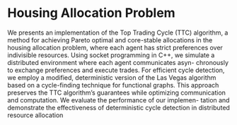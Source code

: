 # Housing Allocation Problem

We presents an implementation of the Top
Trading Cycle (TTC) algorithm, a method for achieving Pareto
optimal and core-stable allocations in the housing allocation
problem, where each agent has strict preferences over indivisible
resources. Using socket programming in C++, we simulate a
distributed environment where each agent communicates asyn-
chronously to exchange preferences and execute trades. For
efficient cycle detection, we employ a modified, deterministic
version of the Las Vegas algorithm based on a cycle-finding
technique for functional graphs. This approach preserves the
TTC algorithm’s guarantees while optimizing communication
and computation. We evaluate the performance of our implemen-
tation and demonstrate the effectiveness of deterministic cycle
detection in distributed resource allocation
